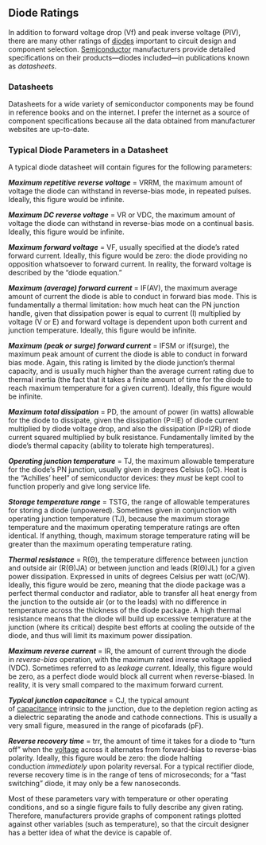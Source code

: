 ## Diode Ratings

In addition to forward voltage drop (Vf) and peak inverse voltage (PIV), there are many other ratings of [diodes](https://www.allaboutcircuits.com/textbook/semiconductors/chpt-3/introduction-to-diodes-and-rectifiers/) important to circuit design and component selection. [Semiconductor](https://www.allaboutcircuits.com/textbook/semiconductors/) manufacturers provide detailed specifications on their products—diodes included—in publications known as *datasheets*.

### **Datasheets**

Datasheets for a wide variety of semiconductor components may be found in reference books and on the internet. I prefer the internet as a source of component specifications because all the data obtained from manufacturer websites are up-to-date.

### **Typical Diode Parameters in a Datasheet**

A typical diode datasheet will contain figures for the following parameters:

***Maximum repetitive reverse voltage*** = VRRM, the maximum amount of voltage the diode can withstand in reverse-bias mode, in repeated pulses. Ideally, this figure would be infinite.

***Maximum DC reverse voltage*** = VR or VDC, the maximum amount of voltage the diode can withstand in reverse-bias mode on a continual basis. Ideally, this figure would be infinite.

***Maximum forward voltage*** = VF, usually specified at the diode’s rated forward current. Ideally, this figure would be zero: the diode providing no opposition whatsoever to forward current. In reality, the forward voltage is described by the “diode equation.”

***Maximum (average) forward current*** = IF(AV), the maximum average amount of current the diode is able to conduct in forward bias mode. This is fundamentally a thermal limitation: how much heat can the PN junction handle, given that dissipation power is equal to current (I) multiplied by voltage (V or E) and forward voltage is dependent upon both current and junction temperature. Ideally, this figure would be infinite.

***Maximum (peak or surge) forward current*** = IFSM or if(surge), the maximum peak amount of current the diode is able to conduct in forward bias mode. Again, this rating is limited by the diode junction’s thermal capacity, and is usually much higher than the average current rating due to thermal inertia (the fact that it takes a finite amount of time for the diode to reach maximum temperature for a given current). Ideally, this figure would be infinite.

***Maximum total dissipation*** = PD, the amount of power (in watts) allowable for the diode to dissipate, given the dissipation (P=IE) of diode current multiplied by diode voltage drop, and also the dissipation (P=I2R) of diode current squared multiplied by bulk resistance. Fundamentally limited by the diode’s thermal capacity (ability to tolerate high temperatures).

***Operating junction temperature*** = TJ, the maximum allowable temperature for the diode’s PN junction, usually given in degrees Celsius (oC). Heat is the “Achilles’ heel” of semiconductor devices: they *must* be kept cool to function properly and give long service life.

***Storage temperature range*** = TSTG, the range of allowable temperatures for storing a diode (unpowered). Sometimes given in conjunction with operating junction temperature (TJ), because the maximum storage temperature and the maximum operating temperature ratings are often identical. If anything, though, maximum storage temperature rating will be greater than the maximum operating temperature rating.

***Thermal resistance*** = R(Θ), the temperature difference between junction and outside air (R(Θ)JA) or between junction and leads (R(Θ)JL) for a given power dissipation. Expressed in units of degrees Celsius per watt (oC/W). Ideally, this figure would be zero, meaning that the diode package was a perfect thermal conductor and radiator, able to transfer all heat energy from the junction to the outside air (or to the leads) with no difference in temperature across the thickness of the diode package. A high thermal resistance means that the diode will build up excessive temperature at the junction (where its critical) despite best efforts at cooling the outside of the diode, and thus will limit its maximum power dissipation.

***Maximum reverse current*** = IR, the amount of current through the diode in *reverse-bias* operation, with the maximum rated inverse voltage applied (VDC). Sometimes referred to as *leakage current*. Ideally, this figure would be zero, as a perfect diode would block all current when reverse-biased. In reality, it is very small compared to the maximum forward current.

***Typical junction capacitance*** = CJ, the typical amount of [capacitance](https://www.allaboutcircuits.com/textbook/direct-current/chpt-13/factors-affecting-capacitance/) intrinsic to the junction, due to the depletion region acting as a dielectric separating the anode and cathode connections. This is usually a very small figure, measured in the range of picofarads (pF).

***Reverse recovery time*** = trr, the amount of time it takes for a diode to “turn off” when the [voltage](https://www.allaboutcircuits.com/textbook/direct-current/chpt-2/calculating-electric-power/) across it alternates from forward-bias to reverse-bias polarity. Ideally, this figure would be zero: the diode halting conduction *immediately* upon polarity reversal. For a typical rectifier diode, reverse recovery time is in the range of tens of microseconds; for a “fast switching” diode, it may only be a few nanoseconds.

Most of these parameters vary with temperature or other operating conditions, and so a single figure fails to fully describe any given rating. Therefore, manufacturers provide graphs of component ratings plotted against other variables (such as temperature), so that the circuit designer has a better idea of what the device is capable of.